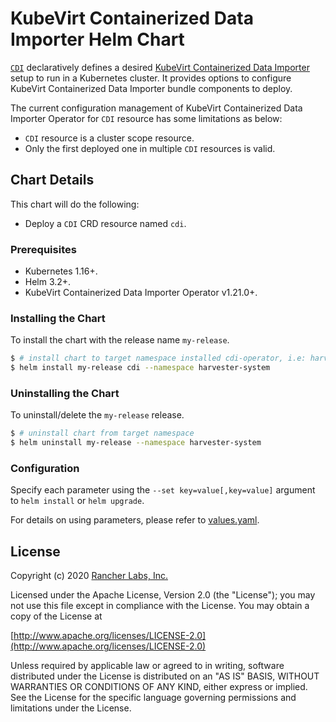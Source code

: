 # KubeVirt Containerized Data Importer Helm Chart

[`CDI`](https://github.com/kubevirt/containerized-data-importer/blob/dbab72c93e05957fe8eb5d8d861843d79f7998bf/pkg/apis/core/v1beta1/types.go#L230-L245) declaratively defines a desired [KubeVirt Containerized Data Importer](https://github.com/kubevirt/containerized-data-importer) setup to run in a Kubernetes cluster. It provides options to configure KubeVirt Containerized Data Importer bundle components to deploy.

The current configuration management of KubeVirt Containerized Data Importer Operator for `CDI` resource has some limitations as below:

- `CDI` resource is a cluster scope resource.
- Only the first deployed one in multiple `CDI` resources is valid.

## Chart Details

This chart will do the following:

- Deploy a `CDI` CRD resource named `cdi`.

### Prerequisites

- Kubernetes 1.16+.
- Helm 3.2+.
- KubeVirt Containerized Data Importer Operator v1.21.0+.

### Installing the Chart

To install the chart with the release name `my-release`.

```bash
$ # install chart to target namespace installed cdi-operator, i.e: harvester-system
$ helm install my-release cdi --namespace harvester-system
```

### Uninstalling the Chart

To uninstall/delete the `my-release` release.

```bash
$ # uninstall chart from target namespace
$ helm uninstall my-release --namespace harvester-system
```

### Configuration

Specify each parameter using the `--set key=value[,key=value]` argument to `helm install` or `helm upgrade`.

For details on using parameters, please refer to [values.yaml](values.yaml).

## License
Copyright (c) 2020 [Rancher Labs, Inc.](http://rancher.com)

Licensed under the Apache License, Version 2.0 (the "License");
you may not use this file except in compliance with the License.
You may obtain a copy of the License at

[http://www.apache.org/licenses/LICENSE-2.0](http://www.apache.org/licenses/LICENSE-2.0)

Unless required by applicable law or agreed to in writing, software
distributed under the License is distributed on an "AS IS" BASIS,
WITHOUT WARRANTIES OR CONDITIONS OF ANY KIND, either express or implied.
See the License for the specific language governing permissions and
limitations under the License.
